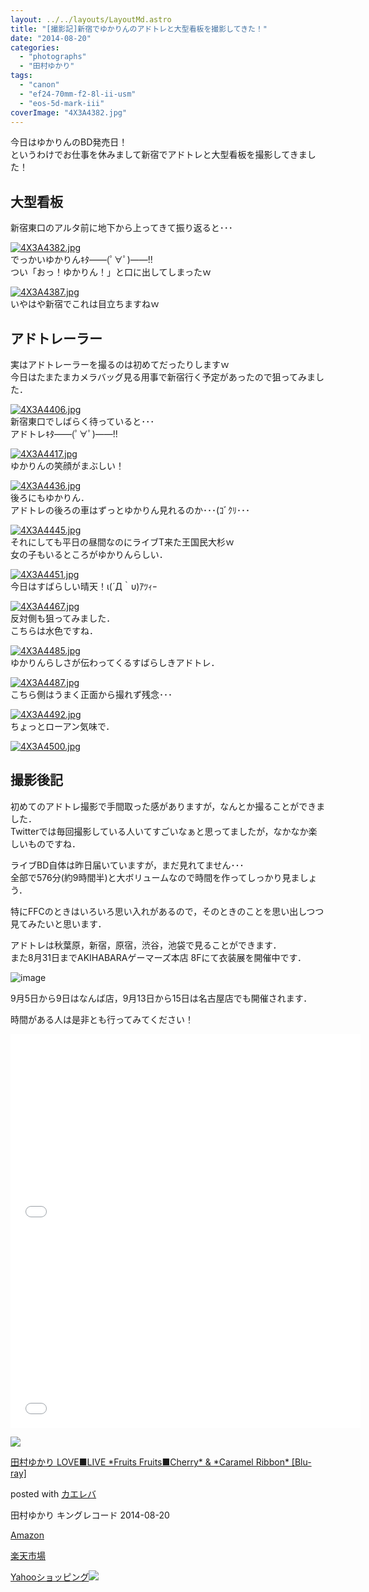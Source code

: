 ```yaml
---
layout: ../../layouts/LayoutMd.astro
title: "[撮影記]新宿でゆかりんのアドトレと大型看板を撮影してきた！"
date: "2014-08-20"
categories: 
  - "photographs"
  - "田村ゆかり"
tags: 
  - "canon"
  - "ef24-70mm-f2-8l-ii-usm"
  - "eos-5d-mark-iii"
coverImage: "4X3A4382.jpg"
---
```


今日はゆかりんのBD発売日！  
というわけでお仕事を休みまして新宿でアドトレと大型看板を撮影してきました！

## 大型看板

新宿東口のアルタ前に地下から上ってきて振り返ると･･･

[![4X3A4382.jpg](images/14790913417_0ce97c9248_b.jpg)](https://www.flickr.com/photos/67522130@N08/14790913417/ "4X3A4382.jpg")  
でっかいゆかりんｷﾀ――(ﾟ∀ﾟ)――!!  
つい「おっ！ゆかりん！」と口に出してしまったｗ

[![4X3A4387.jpg](images/14954484346_a2eec3c030_b.jpg)](https://www.flickr.com/photos/67522130@N08/14954484346/ "4X3A4387.jpg")  
いやはや新宿でこれは目立ちますねｗ

## アドトレーラー

実はアドトレーラーを撮るのは初めてだったりしますｗ  
今日はたまたまカメラバッグ見る用事で新宿行く予定があったので狙ってみました．

[![4X3A4406.jpg](images/14790916727_ff8ab23888_b.jpg)](https://www.flickr.com/photos/67522130@N08/14790916727/ "4X3A4406.jpg")  
新宿東口でしばらく待っていると･･･  
アドトレｷﾀ――(ﾟ∀ﾟ)――!!

[![4X3A4417.jpg](images/14790918237_dfda723d70_b.jpg)](https://www.flickr.com/photos/67522130@N08/14790918237/ "4X3A4417.jpg")  
ゆかりんの笑顔がまぶしい！

[![4X3A4436.jpg](images/14790784069_b6c979eebd_b.jpg)](https://www.flickr.com/photos/67522130@N08/14790784069/ "4X3A4436.jpg")  
後ろにもゆかりん．  
アドトレの後ろの車はずっとゆかりん見れるのか･･･(ｺﾞｸﾘ･･･

[![4X3A4445.jpg](images/14954490556_bf4b4ccb52_b.jpg)](https://www.flickr.com/photos/67522130@N08/14954490556/ "4X3A4445.jpg")  
それにしても平日の昼間なのにライブT来た王国民大杉ｗ  
女の子もいるところがゆかりんらしい．

[![4X3A4451.jpg](images/14790794630_ab1afa2a42_b.jpg)](https://www.flickr.com/photos/67522130@N08/14790794630/ "4X3A4451.jpg")  
今日はすばらしい晴天！ι(´Д｀υ)ｱﾂｨｰ

[![4X3A4467.jpg](images/14977128472_a70ab71d80_b.jpg)](https://www.flickr.com/photos/67522130@N08/14977128472/ "4X3A4467.jpg")  
反対側も狙ってみました．  
こちらは水色ですね．

[![4X3A4485.jpg](images/14790874938_8f26fe4eed_b.jpg)](https://www.flickr.com/photos/67522130@N08/14790874938/ "4X3A4485.jpg")  
ゆかりんらしさが伝わってくるすばらしきアドトレ．

[![4X3A4487.jpg](images/14954498716_d8256f5e24_b.jpg)](https://www.flickr.com/photos/67522130@N08/14954498716/ "4X3A4487.jpg")  
こちら側はうまく正面から撮れず残念･･･

[![4X3A4492.jpg](images/14977133522_39a676af81_b.jpg)](https://www.flickr.com/photos/67522130@N08/14977133522/ "4X3A4492.jpg")  
ちょっとローアン気味で．

[![4X3A4500.jpg](images/14790805210_009a43fdf7_b.jpg)](https://www.flickr.com/photos/67522130@N08/14790805210/ "4X3A4500.jpg")

## 撮影後記

初めてのアドトレ撮影で手間取った感がありますが，なんとか撮ることができました．  
Twitterでは毎回撮影している人いてすごいなぁと思ってましたが，なかなか楽しいものですね．

ライブBD自体は昨日届いていますが，まだ見れてません･･･  
全部で576分(約9時間半)と大ボリュームなので時間を作ってしっかり見ましょう．

特にFFCのときはいろいろ思い入れがあるので，そのときのことを思い出しつつ見てみたいと思います．

アドトレは秋葉原，新宿，原宿，渋谷，池袋で見ることができます．  
また8月31日までAKIHABARAゲーマーズ本店 8Fにて衣装展を開催中です．

![image](images/image22.png "image")

9月5日から9日はなんば店，9月13日から15日は名古屋店でも開催されます．

時間がある人は是非とも行ってみてください！

<iframe src="//www.youtube.com/embed/7VXNOGf6Jhc" width="560" height="315" frameborder="0" allowfullscreen="allowfullscreen"></iframe>

<iframe src="//www.youtube.com/embed/xSjk-p5r3yA" width="560" height="315" frameborder="0" allowfullscreen="allowfullscreen"></iframe>

[![](images/61cJgPeMluL._SL160_.jpg)](https://www.amazon.co.jp/exec/obidos/ASIN/B00KFN1R3G/mizuka123-22/ref=nosim/)

[田村ゆかり LOVE■LIVE \*Fruits Fruits■Cherry\* & \*Caramel Ribbon\* \[Blu-ray\]](https://www.amazon.co.jp/exec/obidos/ASIN/B00KFN1R3G/mizuka123-22/ref=nosim/)

posted with [カエレバ](http://kaereba.com)

田村ゆかり キングレコード 2014-08-20

[Amazon](http://www.amazon.co.jp/gp/search?keywords=%93c%91%BA%82%E4%82%A9%82%E8%20LOVE%81%A1LIVE%20%2AFruits%20Fruits%81%A1Cherry%2A%20&__mk_ja_JP=%83J%83%5E%83J%83i&tag=mizuka123-22 "アマゾン")

[楽天市場](http://hb.afl.rakuten.co.jp/hgc/032b53ee.4b34c5ee.0f4a541e.f440145e/?pc=http%3A%2F%2Fsearch.rakuten.co.jp%2Fsearch%2Fmall%2F%25E7%2594%25B0%25E6%259D%2591%25E3%2582%2586%25E3%2581%258B%25E3%2582%258A%2520LOVE%25E2%2596%25A0LIVE%2520%252AFruits%2520Fruits%25E2%2596%25A0Cherry%252A%2520%2F-%2Ff.1-p.1-s.1-sf.0-st.A-v.2%3Fx%3D0%26scid%3Daf_ich_link_urltxt%26m%3Dhttp%3A%2F%2Fm.rakuten.co.jp%2F "楽天市場")

[Yahooショッピング![](//ad.jp.ap.valuecommerce.com/servlet/gifbanner?sid=3066752&pid=881990642)](//ck.jp.ap.valuecommerce.com/servlet/referral?sid=3066752&pid=881990642&vc_url=http%3A%2F%2Fshopping.search.yahoo.co.jp%2Fsearch%3FuIv%3Don%26ei%3DUTF-8%26tab_ex%3Dcommerce%26slider%3D0%26va%3D%25E7%2594%25B0%25E6%259D%2591%25E3%2582%2586%25E3%2581%258B%25E3%2582%258A%2520LOVE%25E2%2596%25A0LIVE%2520%252AFruits%2520Fruits%25E2%2596%25A0Cherry%252A%2520 "Yahooショッピング")
